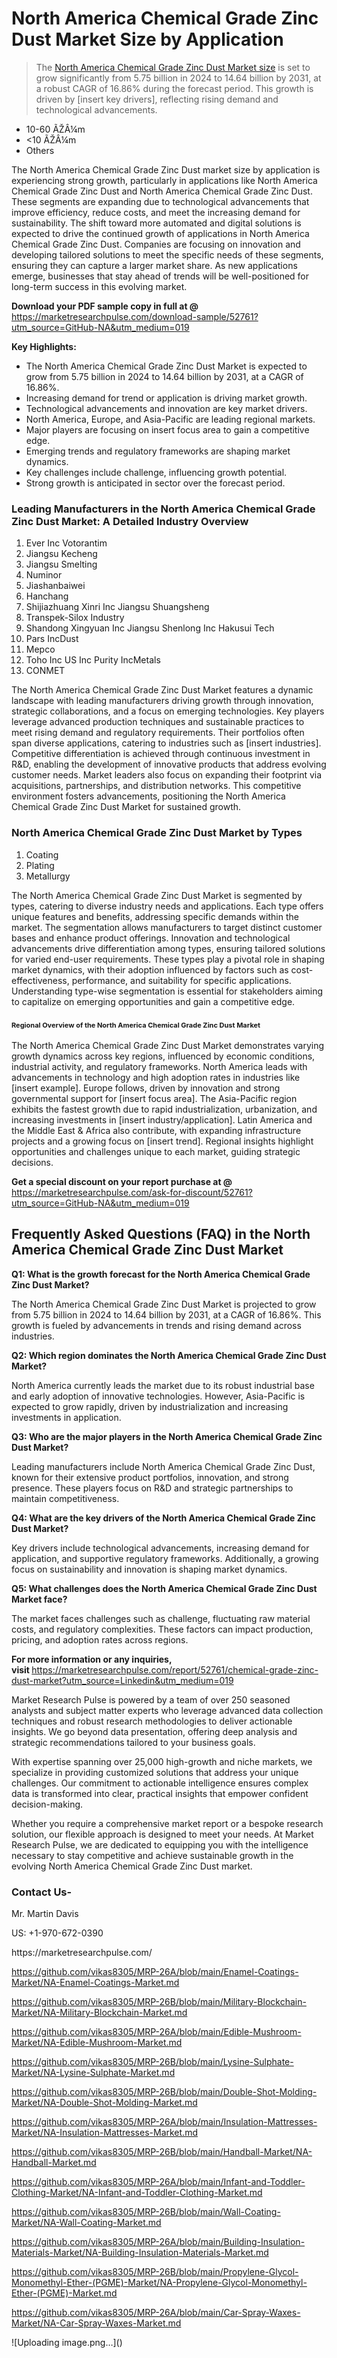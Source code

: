 <h1>North America Chemical Grade Zinc Dust Market&nbsp;Size by Application</h1><blockquote><p>The <a href="https://marketresearchpulse.com/download-sample/52761?utm_source=GitHub-NA&amp;utm_medium=019">North America Chemical Grade Zinc Dust Market size</a> is set to grow significantly from 5.75 billion in 2024 to 14.64 billion by 2031, at a robust CAGR of 16.86% during the forecast period. This growth is driven by [insert key drivers], reflecting rising demand and technological advancements.</p></blockquote><ul><li>10-60 ÃŽÂ¼m<li> <10 ÃŽÂ¼m<li> Others</li></ul><p>The North America Chemical Grade Zinc Dust market size by application is experiencing strong growth, particularly in applications like North America Chemical Grade Zinc Dust and North America Chemical Grade Zinc Dust. These segments are expanding due to technological advancements that improve efficiency, reduce costs, and meet the increasing demand for sustainability. The shift toward more automated and digital solutions is expected to drive the continued growth of applications in North America Chemical Grade Zinc Dust. Companies are focusing on innovation and developing tailored solutions to meet the specific needs of these segments, ensuring they can capture a larger market share. As new applications emerge, businesses that stay ahead of trends will be well-positioned for long-term success in this evolving market.</p><p><strong>Download your PDF sample copy in full at @ </strong><a href="https://marketresearchpulse.com/download-sample/52761?utm_source=GitHub-NA&amp;utm_medium=019">https://marketresearchpulse.com/download-sample/52761?utm_source=GitHub-NA&amp;utm_medium=019</a></p><p><strong>Key Highlights: </strong></p><ul><li>The North America Chemical Grade Zinc Dust Market is expected to grow from 5.75 billion in 2024 to 14.64 billion by 2031, at a CAGR of 16.86%.</li><li>Increasing demand for trend or application is driving market growth.</li><li>Technological advancements and innovation are key market drivers.</li><li>North America, Europe, and Asia-Pacific are leading regional markets.</li><li>Major players are focusing on insert focus area to gain a competitive edge.</li><li>Emerging trends and regulatory frameworks are shaping market dynamics.</li><li>Key challenges include challenge, influencing growth potential.</li><li>Strong growth is anticipated in sector over the forecast period.</li></ul><h3>Leading Manufacturers in the North America Chemical Grade Zinc Dust Market: A Detailed Industry Overview</h3><ol><li>Ever Inc Votorantim</li><li>Jiangsu Kecheng</li><li>Jiangsu Smelting</li><li>Numinor</li><li>Jiashanbaiwei</li><li>Hanchang</li><li>Shijiazhuang Xinri Inc Jiangsu Shuangsheng</li><li>Transpek-Silox Industry</li><li>Shandong Xingyuan Inc Jiangsu Shenlong Inc Hakusui Tech</li><li>Pars IncDust</li><li>Mepco</li><li>Toho Inc US Inc Purity IncMetals</li><li>CONMET</li></ol><div class="flex max-w-full flex-col flex-grow"><div class="min-h-8 text-message flex w-full flex-col items-end gap-2 whitespace-normal break-words [.text-message+&amp;]:mt-5" dir="auto" data-message-author-role="assistant" data-message-id="fd8432e4-4910-450d-b182-61b7bfb0a01f" data-message-model-slug="gpt-4o"><div class="flex w-full flex-col gap-1 empty:hidden first:pt-[3px]"><div class="markdown prose w-full break-words dark:prose-invert light"><p>The North America Chemical Grade Zinc Dust Market features a dynamic landscape with leading manufacturers driving growth through innovation, strategic collaborations, and a focus on emerging technologies. Key players leverage advanced production techniques and sustainable practices to meet rising demand and regulatory requirements. Their portfolios often span diverse applications, catering to industries such as [insert industries]. Competitive differentiation is achieved through continuous investment in R&amp;D, enabling the development of innovative products that address evolving customer needs. Market leaders also focus on expanding their footprint via acquisitions, partnerships, and distribution networks. This competitive environment fosters advancements, positioning the North America Chemical Grade Zinc Dust Market for sustained growth.</p></div></div></div></div><h3>North America Chemical Grade Zinc Dust Market by Types</h3><ol><li>Coating<li> Plating<li> Metallurgy</li></ol><div class="flex max-w-full flex-col flex-grow"><div class="min-h-8 text-message flex w-full flex-col items-end gap-2 whitespace-normal break-words [.text-message+&amp;]:mt-5" dir="auto" data-message-author-role="assistant" data-message-id="084470be-0bb7-4664-bddf-5156b4f41249" data-message-model-slug="gpt-4o-mini"><div class="flex w-full flex-col gap-1 empty:hidden first:pt-[3px]"><div class="markdown prose w-full break-words dark:prose-invert light"><p>The North America Chemical Grade Zinc Dust Market is segmented by types, catering to diverse industry needs and applications. Each type offers unique features and benefits, addressing specific demands within the market. The segmentation allows manufacturers to target distinct customer bases and enhance product offerings. Innovation and technological advancements drive differentiation among types, ensuring tailored solutions for varied end-user requirements. These types play a pivotal role in shaping market dynamics, with their adoption influenced by factors such as cost-effectiveness, performance, and suitability for specific applications. Understanding type-wise segmentation is essential for stakeholders aiming to capitalize on emerging opportunities and gain a competitive edge.</p></div></div></div></div><h3><span style="font-size: 11px;">Regional Overview of the North America Chemical Grade Zinc Dust Market</span></h3><div class="flex max-w-full flex-col flex-grow"><div class="min-h-8 text-message flex w-full flex-col items-end gap-2 whitespace-normal break-words [.text-message+&amp;]:mt-5" dir="auto" data-message-author-role="assistant" data-message-id="e9038762-ce64-4e30-91c9-9bd413514231" data-message-model-slug="gpt-4o-mini"><div class="flex w-full flex-col gap-1 empty:hidden first:pt-[3px]"><div class="markdown prose w-full break-words dark:prose-invert light"><p>The North America Chemical Grade Zinc Dust Market demonstrates varying growth dynamics across key regions, influenced by economic conditions, industrial activity, and regulatory frameworks. North America leads with advancements in technology and high adoption rates in industries like [insert example]. Europe follows, driven by innovation and strong governmental support for [insert focus area]. The Asia-Pacific region exhibits the fastest growth due to rapid industrialization, urbanization, and increasing investments in [insert industry/application]. Latin America and the Middle East &amp; Africa also contribute, with expanding infrastructure projects and a growing focus on [insert trend]. Regional insights highlight opportunities and challenges unique to each market, guiding strategic decisions.</p></div></div></div></div><p><strong>Get a special discount on your report purchase at @ </strong><a href="https://marketresearchpulse.com/ask-for-discount/52761?utm_source=GitHub-NA&amp;utm_medium=019">https://marketresearchpulse.com/ask-for-discount/52761?utm_source=GitHub-NA&amp;utm_medium=019</a></p><h2>Frequently Asked Questions (FAQ) in the North America Chemical Grade Zinc Dust Market</h2><p><strong>Q1: What is the growth forecast for the North America Chemical Grade Zinc Dust Market?</strong></p><p>The North America Chemical Grade Zinc Dust Market is projected to grow from 5.75 billion in 2024 to 14.64 billion by 2031, at a CAGR of 16.86%. This growth is fueled by advancements in trends and rising demand across industries.</p><p><strong>Q2: Which region dominates the North America Chemical Grade Zinc Dust Market?</strong></p><p>North America currently leads the market due to its robust industrial base and early adoption of innovative technologies. However, Asia-Pacific is expected to grow rapidly, driven by industrialization and increasing investments in application.</p><p><strong>Q3: Who are the major players in the North America Chemical Grade Zinc Dust Market?</strong></p><p>Leading manufacturers include North America Chemical Grade Zinc Dust, known for their extensive product portfolios, innovation, and strong presence. These players focus on R&amp;D and strategic partnerships to maintain competitiveness.</p><p><strong>Q4: What are the key drivers of the North America Chemical Grade Zinc Dust Market?</strong></p><p>Key drivers include technological advancements, increasing demand for application, and supportive regulatory frameworks. Additionally, a growing focus on sustainability and innovation is shaping market dynamics.</p><p><strong>Q5: What challenges does the North America Chemical Grade Zinc Dust Market face?</strong></p><p>The market faces challenges such as challenge, fluctuating raw material costs, and regulatory complexities. These factors can impact production, pricing, and adoption rates across regions.</p><p><strong>For more information or any inquiries, visit&nbsp;</strong><a href="https://marketresearchpulse.com/report/52761/chemical-grade-zinc-dust-market?utm_source=Linkedin&utm_medium=019">https://marketresearchpulse.com/report/52761/chemical-grade-zinc-dust-market?utm_source=Linkedin&utm_medium=019</a></p><p>Market Research Pulse is powered by a team of over 250 seasoned analysts and subject matter experts who leverage advanced data collection techniques and robust research methodologies to deliver actionable insights. We go beyond data presentation, offering deep analysis and strategic recommendations tailored to your business goals.</p><p>With expertise spanning over 25,000 high-growth and niche markets, we specialize in providing customized solutions that address your unique challenges. Our commitment to actionable intelligence ensures complex data is transformed into clear, practical insights that empower confident decision-making.</p><p>Whether you require a comprehensive market report or a bespoke research solution, our flexible approach is designed to meet your needs. At Market Research Pulse, we are dedicated to equipping you with the intelligence necessary to stay competitive and achieve sustainable growth in the evolving North America Chemical Grade Zinc Dust market.</p><h3><strong>Contact Us-</strong></h3><p>Mr. Martin Davis</p><p>US: +1-970-672-0390</p><p>https://marketresearchpulse.com/</p><p><a href="https://github.com/vikas8305/MRP-26A/blob/main/Enamel-Coatings-Market/NA-Enamel-Coatings-Market.md">https://github.com/vikas8305/MRP-26A/blob/main/Enamel-Coatings-Market/NA-Enamel-Coatings-Market.md</a></p><p><a href="https://github.com/vikas8305/MRP-26B/blob/main/Military-Blockchain-Market/NA-Military-Blockchain-Market.md">https://github.com/vikas8305/MRP-26B/blob/main/Military-Blockchain-Market/NA-Military-Blockchain-Market.md</a></p><p><a href="https://github.com/vikas8305/MRP-26A/blob/main/Edible-Mushroom-Market/NA-Edible-Mushroom-Market.md">https://github.com/vikas8305/MRP-26A/blob/main/Edible-Mushroom-Market/NA-Edible-Mushroom-Market.md</a></p><p><a href="https://github.com/vikas8305/MRP-26B/blob/main/Lysine-Sulphate-Market/NA-Lysine-Sulphate-Market.md">https://github.com/vikas8305/MRP-26B/blob/main/Lysine-Sulphate-Market/NA-Lysine-Sulphate-Market.md</a></p><p><a href="https://github.com/vikas8305/MRP-26B/blob/main/Double-Shot-Molding-Market/NA-Double-Shot-Molding-Market.md">https://github.com/vikas8305/MRP-26B/blob/main/Double-Shot-Molding-Market/NA-Double-Shot-Molding-Market.md</a></p><p><a href="https://github.com/vikas8305/MRP-26A/blob/main/Insulation-Mattresses-Market/NA-Insulation-Mattresses-Market.md">https://github.com/vikas8305/MRP-26A/blob/main/Insulation-Mattresses-Market/NA-Insulation-Mattresses-Market.md</a></p><p><a href="https://github.com/vikas8305/MRP-26B/blob/main/Handball-Market/NA-Handball-Market.md">https://github.com/vikas8305/MRP-26B/blob/main/Handball-Market/NA-Handball-Market.md</a></p><p><a href="https://github.com/vikas8305/MRP-26A/blob/main/Infant-and-Toddler-Clothing-Market/NA-Infant-and-Toddler-Clothing-Market.md">https://github.com/vikas8305/MRP-26A/blob/main/Infant-and-Toddler-Clothing-Market/NA-Infant-and-Toddler-Clothing-Market.md</a></p><p><a href="https://github.com/vikas8305/MRP-26B/blob/main/Wall-Coating-Market/NA-Wall-Coating-Market.md">https://github.com/vikas8305/MRP-26B/blob/main/Wall-Coating-Market/NA-Wall-Coating-Market.md</a></p><p><a href="https://github.com/vikas8305/MRP-26A/blob/main/Building-Insulation-Materials-Market/NA-Building-Insulation-Materials-Market.md">https://github.com/vikas8305/MRP-26A/blob/main/Building-Insulation-Materials-Market/NA-Building-Insulation-Materials-Market.md</a></p><p><a href="https://github.com/vikas8305/MRP-26B/blob/main/Propylene-Glycol-Monomethyl-Ether-(PGME)-Market/NA-Propylene-Glycol-Monomethyl-Ether-(PGME)-Market.md">https://github.com/vikas8305/MRP-26B/blob/main/Propylene-Glycol-Monomethyl-Ether-(PGME)-Market/NA-Propylene-Glycol-Monomethyl-Ether-(PGME)-Market.md</a></p><p><a href="https://github.com/vikas8305/MRP-26A/blob/main/Car-Spray-Waxes-Market/NA-Car-Spray-Waxes-Market.md">https://github.com/vikas8305/MRP-26A/blob/main/Car-Spray-Waxes-Market/NA-Car-Spray-Waxes-Market.md</a></p>
![Uploading image.png…]()
